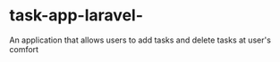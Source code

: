 # task-app-laravel-
An application that allows users to add tasks and delete tasks at user's comfort
